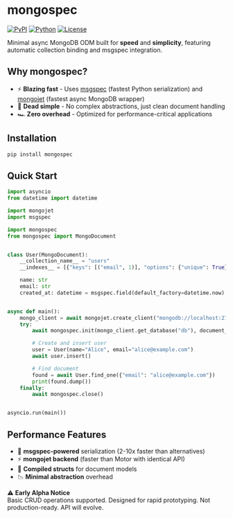 # mongospec

[![PyPI](https://img.shields.io/pypi/v/mongospec?color=blue&label=PyPI%20package)](https://pypi.org/project/mongospec/)
[![Python](https://img.shields.io/badge/python-3.13%2B-blue)](https://www.python.org/downloads/)
[![License](https://img.shields.io/badge/license-MIT-green)](https://opensource.org/licenses/MIT)

Minimal async MongoDB ODM built for **speed** and **simplicity**, featuring automatic collection binding and msgspec
integration.

## Why mongospec?

- ⚡ **Blazing fast** - Uses [msgspec](https://github.com/jcrist/msgspec) (fastest Python serialization)
  and [mongojet](https://github.com/romis2012/mongojet) (fastest async MongoDB wrapper)
- 🧩 **Dead simple** - No complex abstractions, just clean document handling
- 🏎️ **Zero overhead** - Optimized for performance-critical applications

## Installation

```bash
pip install mongospec
```

## Quick Start

```python
import asyncio
from datetime import datetime

import mongojet
import msgspec

import mongospec
from mongospec import MongoDocument


class User(MongoDocument):
    __collection_name__ = "users"
    __indexes__ = [{"keys": [("email", 1)], "options": {"unique": True}}]

    name: str
    email: str
    created_at: datetime = msgspec.field(default_factory=datetime.now)


async def main():
    mongo_client = await mongojet.create_client("mongodb://localhost:27017")
    try:
        await mongospec.init(mongo_client.get_database("db"), document_types=[User])

        # Create and insert user
        user = User(name="Alice", email="alice@example.com")
        await user.insert()

        # Find document
        found = await User.find_one({"email": "alice@example.com"})
        print(found.dump())
    finally:
        await mongospec.close()


asyncio.run(main())
```

## Performance Features

- 🚀 **msgspec-powered** serialization (2-10x faster than alternatives)
- ⚡ **mongojet backend** (faster than Motor with identical API)
- 🧬 **Compiled structs** for document models
- 📉 **Minimal abstraction** overhead

⚠️ **Early Alpha Notice**  
Basic CRUD operations supported. Designed for rapid prototyping. Not production-ready. API will evolve.
